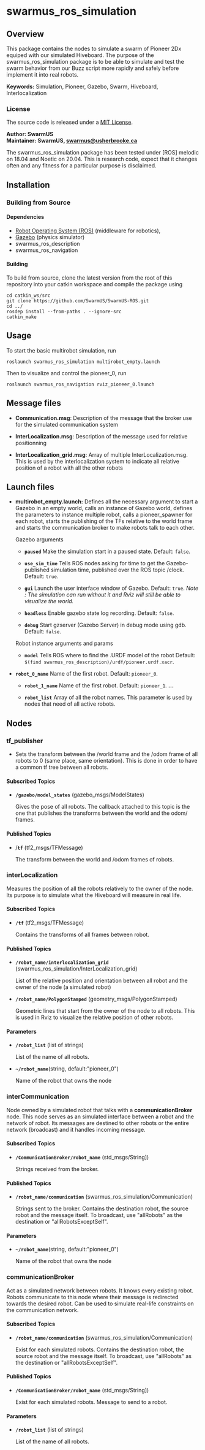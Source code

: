 
# swarmus_ros_simulation

## Overview

This package contains the nodes to simulate a swarm of Pioneer 2Dx equiped with our simulated Hiveboard. The purpose of the swarmus_ros_simulation package is to be able to simulate and test the swarm behavior from our Buzz script more rapidly and safely before implement it into real robots.

**Keywords:** Simulation, Pioneer, Gazebo, Swarm, Hiveboard, Interlocalization

### License
The source code is released under a [MIT License](SwarmUS-ROS/LICENSE).

**Author: SwarmUS<br />
Maintainer: SwarmUS, swarmus@usherbrooke.ca**

The swarmus_ros_simulation package has been tested under [ROS] melodic on 18.04 and Noetic on 20.04. This is research code, expect that it changes often and any fitness for a particular purpose is disclaimed.


## Installation

### Building from Source

#### Dependencies

- [Robot Operating System (ROS)](http://wiki.ros.org) (middleware for robotics),
- [Gazebo](http://gazebosim.org/tutorials?tut=install_ubuntu&cat=install) (physics simulator)
- swarmus_ros_description
- swarmus_ros_navigation

#### Building

To build from source, clone the latest version from the root of this repository into your catkin workspace and compile the package using

	cd catkin_ws/src
	git clone https://github.com/SwarmUS/SwarmUS-ROS.git
	cd ../
	rosdep install --from-paths . --ignore-src
	catkin_make



## Usage
To start the basic multirobot simulation, run

	roslaunch swarmus_ros_simulation multirobot_empty.launch

Then to visualize and control the pioneer_0, run

    roslaunch swarmus_ros_navigation rviz_pioneer_0.launch 

## Message files

* **Communication.msg**: Description of the message that the broker use for the simulated communication system

* **InterLocalization.msg**: Description of the message used for relative positionning

* **InterLocalization_grid.msg**:  Array of multiple InterLocalization.msg. This is used by the interlocalization system to indicate all relative position of a robot with all the other robots


## Launch files

* **multirobot_empty.launch:** Defines all the necessary argument to start a Gazebo in an empty world, calls an instance of Gazebo world, defines the parameters to instance multiple robot, calls a pioneer_spawner for each robot, starts the publishing of the TFs relative to the world frame and starts the communication broker to make robots talk to each other.

     Gazebo arguments

     - **`paused`**  Make the simulation start in a paused state. Default: `false`.
     
     -  **`use_sim_time`** Tells ROS nodes asking for time to get the Gazebo-published simulation time, published over the ROS topic /clock. Default: `true`.
     
     -  **`gui`**  Launch the user interface window of Gazebo. Default: `true`. *Note : The simulation can run without it and Rviz will still be able to visualize the world.*
     
     -  **`headless`** Enable gazebo state log recording. Default: `false`.
     
     -  **`debug`** Start gzserver (Gazebo Server) in debug mode using gdb. Default: `false`.

     Robot instance arguments and params
     -  **`model`** Tells ROS where to find the .URDF model of the robot Default: `$(find swarmus_ros_description)/urdf/pioneer.urdf.xacr`.
-  **`robot_0_name`**  Name of the first robot. Default: `pioneer_0`.
     - **`robot_1_name`**  Name of the first robot. Default: `pioneer_1`.
     **...**
     
     - **`robot_list`**  Array of all the robot names. This parameter is used by nodes that need of all active robots.

## Nodes

### tf_publisher

- Sets the transform between the /world frame and the /odom frame of all robots to 0 (same place, same orientation). This is done in order to have a common tf tree between all robots.

#### Subscribed Topics

* **`/gazebo/model_states`** (gazebo_msgs/ModelStates)

	Gives the pose of all robots. The callback attached to this topic is the one that publishes the transforms between the world and the odom/ frames.


#### Published Topics

- /**`tf`** (tf2_msgs/TFMessage)

  The transform between the world and /odom frames of robots.

  

### interLocalization

Measures the position of all the robots relatively to the owner of the node. Its purpose is to simulate what the Hiveboard will measure in real life.

#### Subscribed Topics

* **`/tf`** (tf2_msgs/TFMessage)

	Contains the transforms of all frames between robot.


#### Published Topics

- **`/robot_name/interlocalization_grid`** (swarmus_ros_simulation/InterLocalization_grid)

  List of the relative position and orientation between all robot and the owner of the node (a simulated robot)

- **`/robot_name/PolygonStamped`** (geometry_msgs/PolygonStamped)

  Geometric lines that start from the owner of the node to all robots. This is used in Rviz to visualize the relative position of other robots.

#### Parameters

* **`/robot_list`** (list of strings)

	List of the name of all robots.

- **`~/robot_name`**(string, default:"pioneer_0")

  Name of the robot that owns the node

  

### interCommunication

Node owned by a simulated robot that talks with a **communicationBroker** node. This node serves as an simulated interface between a robot and the network of robot. Its messages are destined to other robots or the entire network (broadcast) and it handles incoming message.

#### Subscribed Topics

* **`/CommunicationBroker/robot_name`** (std_msgs/String])

	Strings received from the broker.


#### Published Topics

- **`/robot_name/communication`** (swarmus_ros_simulation/Communication)

  Strings sent to the broker. Contains the destination robot, the source robot and the message itself. To broadcast, use "allRobots" as the destination or "allRobotsExceptSelf".

#### Parameters

* **`~/robot_name`**(string, default:"pioneer_0")

	Name of the robot that owns the node
	
	

### communicationBroker

Act as a simulated network between robots. It knows every existing robot. Robots communicate to this node where their message is redirected towards the desired robot. Can be used to simulate real-life constraints on the communication network.


#### Subscribed Topics

* **`/robot_name/communication`** (swarmus_ros_simulation/Communication)

  Exist for each simulated robots.  Contains the destination robot, the source robot and the message itself. To broadcast, use "allRobots" as the destination or "allRobotsExceptSelf".


#### Published Topics

- **`/CommunicationBroker/robot_name`**   (std_msgs/String])

  Exist for each simulated robots. Message to send to a robot.

#### Parameters

* **`/robot_list`** (list of strings)

  List of the name of all robots.

